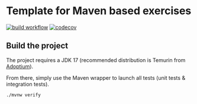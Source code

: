 # Template for Maven based exercises

[![build workflow](https://github.com/fr.lernejo/maven_starter_template/actions/workflows/build.yml/badge.svg)](https://github.com/fr.lernejo/maven_starter_template/actions)
[![codecov](https://codecov.io/gh/fr.lernejo/maven_starter_template/branch/main/graph/badge.svg)](https://codecov.io/gh/fr.lernejo/maven_starter_template)

## Build the project

The project requires a JDK 17 (recommended distribution is Temurin from [Adoptium](https://adoptium.net/)).

From there, simply use the Maven wrapper to launch all tests (unit tests & integration tests).

`./mvnw verify`
